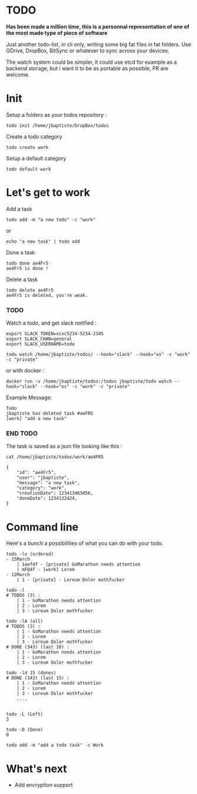 # TODO

**Has been made a million time, this is a personnal representation of one of the most made type of piece of software** 

Just another todo-list, in cli only, writing some big fat files in fat folders.
Use GDrive, DropBox, BitSync or whatever to sync across your devices.

The watch system could be simpler, it could use etcd for example as a backend storage, but i want it to be as portable as possible, PR are welcome.


# Init

Setup a folders as your todos repository :

    todo init /home/jbaptiste/DropBox/todos

Create a todo category

    todo create work

Setup a default category 

    todo default work

# Let's get to work

Add a task 

    todo add -m "a new todo" -c "work"

or

    echo "a new task" | todo add


Done a task

    todo done ae4Fr5
    ae4Fr5 is done ! 

Delete a task

    todo delete ae4Fr5
    ae4Fr5 is deleted, you're weak.

### TODO 

Watch a todo, and get slack notified :

    export SLACK_TOKEN=xcxc5234-5234-2345
    export SLACK_CHAN=general
    export SLACK_USERNAME=todo

    todo watch /home/jbaptiste/todos/ --hook="slack" --hook="os" -c "work" -c "private"

or with docker :

    docker run -v /home/jbaptiste/todos:/todos jbaptiste/todo watch --hook="slack" --hook="os" -c "work" -c "private"

Example Message:

    Todo
    jbaptiste has deleted task #aeFR5
    [work] "add a new task"


### END TODO

The task is saved as a json file looking like this :

    cat /home/jbaptiste/todos/work/ae4FR5

    {
        "id": "ae4Fr5",
        "user": "jbaptiste",
        "message": "a new task",
        "category": "work",
        "creationDate": 123413463456,
        "doneDate": 1234132424,
    }


# Command line

Here's a bunch a possibilities of what you can do with your todo. 

    todo -lo (ordered)
    - 15March
        | 1aef4f - [private] GoMarathon needs attention
        | mFQ4f - [work] Lorem
    - 12March
        | 1 - [private] - Loreum Dolor mothfucker

    todo -l
    # TODOS (3) :
        | 1 - GoMarathon needs attention
        | 2 - Lorem
        | 3 - Loreum Dolor mothfucker

    todo -lA (all) 
    # TODOS (3) :
        | 1 - GoMarathon needs attention
        | 2 - Lorem
        | 3 - Loreum Dolor mothfucker
    # DONE (343) (last 10) :
        | 1 - GoMarathon needs attention
        | 2 - Lorem
        | 3 - Loreum Dolor mothfucker

    todo -ld 15 (dones)
    # DONE (343) (last 15) :
        | 1 - GoMarathon needs attention
        | 2 - Lorem
        | 3 - Loreum Dolor mothfucker
        ....


    todo -L (Left)
    3

    todo -D (Done)
    0

    todo add -m "add a todo task" -c Work

# What's next

- Add encryption support
